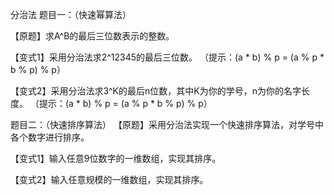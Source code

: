 分治法
题目一：（快速幂算法）

【原题】求A^B的最后三位数表示的整数。

【变式1】采用分治法求2^12345的最后三位数。
（提示：(a * b) % p = (a % p * b % p) % p）

【变式2】采用分治法求3^K的最后n位数，其中K为你的学号，n为你的名字长度。
（提示：(a * b) % p = (a % p * b % p) % p）

题目二：（快速排序算法）
【原题】采用分治法实现一个快速排序算法，对学号中各个数字进行排序。

【变式1】输入任意9位数字的一维数组，实现其排序。

【变式2】输入任意规模的一维数组，实现其排序。


